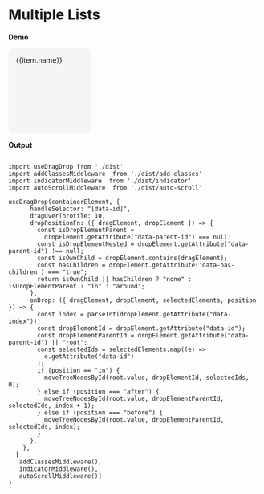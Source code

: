 # Multiple Lists 

<script setup>
import {
  ref,
  shallowRef,
  triggerRef,
  watch,
  watchEffect,
  reactive,
  customRef,
  onMounted,
  toRef,
  computed,
  defineComponent,
} from "vue";
import data from "./MOCK_DATA.json";
import "./styles.css";

import useDragDrop from "./src/main";
import addClassesMiddleware from "./src/add-classes";
import indicatorMiddleware from "./src/indicator";
import autoScrollMiddleware from "./src/auto-scroll";
import dragImageMiddleware from "./src/drag-image";
import { moveTreeNodesById } from "./src/utils";

const container = ref(null);

const root = ref({
  id: "root",
  children: [
    {
      id: "a",
      children: [
        {
          id: "98",
          name: "Bactrospora Lichen",
          children: [],
        },
        { id: "99", name: "Suksdorfia", children: [] },
        { id: "100", name: "Cercipo", children: [] },
        { id: "35", name: "Largeleaf Phlox", children: [] },
        { id: "36", name: "Laurel Amarillo", children: [] },
        { id: "37", name: "Bruised Lichen", children: [] },
        { id: "38", name: "Grama", children: [] },
        { id: "39", name: "Chess-apple", children: [] },
        {
          id: "40",
          name: "Brandegee's Clarkia",
          children: [],
        },
        {
          id: "41",
          name: "Largeleaf Rose Gentian",
          children: [],
        },
        { id: "42", name: "Dirinaria Lichen", children: [] },
        { id: "43", name: "Bastard Cherry", children: [] },
      ],
    },
    {
      id: "b",
      children: [
        { id: "8", name: "Desert Wirelettuce", children: [] },
        { id: "9", name: "Whitetop", children: [] },
        { id: "10", name: "Rough Pricklypoppy", children: [] },
      ],
    },
    {
      id: "c",
      children: [],
    },
  ],
});

onMounted(() => {
  useDragDrop(
    container.value,
    {
      handleSelector: "[data-id]",
      dragOverThrottle: 10,
      dropPositionFn: ({ dragElement, dropElement }) => {
        const isDropElementParent =
          dropElement.getAttribute("data-parent-id") === null;
        const isDropElementNested = dropElement.getAttribute("data-parent-id") !== null;
        const isOwnChild = dropElement.contains(dragElement);
        const hasChildren = dropElement.getAttribute('data-has-children') === "true";
        return isOwnChild || hasChildren ? "none" : isDropElementParent ? "in" : "around";
      },
      onDrop: ({ dragElement, dropElement, selectedElements, position }) => {
        const index = parseInt(dropElement.getAttribute("data-index"));
        const dropElementId = dropElement.getAttribute("data-id");
        const dropElementParentId = dropElement.getAttribute("data-parent-id") || "root";
        const selectedIds = selectedElements.map((e) =>
          e.getAttribute("data-id")
        );
        if (position == "in") {
          moveTreeNodesById(root.value, dropElementId, selectedIds, 0);
        } else if (position === "after") {
          moveTreeNodesById(root.value, dropElementParentId, selectedIds, index + 1);
        } else if (position === "before") {
          moveTreeNodesById(root.value, dropElementParentId, selectedIds, index);
        }
      },
    },
    [
      addClassesMiddleware(),
      indicatorMiddleware(),
      autoScrollMiddleware(),
      dragImageMiddleware({ minElements: 0 }),
    ]
  );
});

</script>

**Demo**

<div ref='container' style='display: grid; grid-template-columns: 1fr 1fr 1fr; gap: 5px'>
  <div  v-for='(row) in root.children' style='overflow-x: none; overflow-y: auto; max-height: 200px; min-height: 150px; padding: 20px;  background: #f5f5f5; border-radius: 10px; padding: 10px;' :data-id='row.id' :data-has-children='row.children.length > 0'>
    <ul style="margin: 0px; padding: 0;">
        <li v-for='(item, index) in row.children' :key='item.id' :data-id='item.id' :data-index='index'  style='margin: 0; padding: 5px; list-style: none' :data-parent-id='row.id'>
          <span>{{item.name}} </span>
      </li>
    </ul>
  </div>
</div>

**Output**

```js{4}

import useDragDrop from './dist'
import addClassesMiddleware  from './dist/add-classes'
import indicatorMiddleware  from './dist/indicator'
import autoScrollMiddleware  from './dist/auto-scroll'

useDragDrop(containerElement, {
      handleSelector: "[data-id]",
      dragOverThrottle: 10,
      dropPositionFn: ({ dragElement, dropElement }) => {
        const isDropElementParent =
          dropElement.getAttribute("data-parent-id") === null;
        const isDropElementNested = dropElement.getAttribute("data-parent-id") !== null;
        const isOwnChild = dropElement.contains(dragElement);
        const hasChildren = dropElement.getAttribute('data-has-children') === "true";
        return isOwnChild || hasChildren ? "none" : isDropElementParent ? "in" : "around";
      },
      onDrop: ({ dragElement, dropElement, selectedElements, position }) => {
        const index = parseInt(dropElement.getAttribute("data-index"));
        const dropElementId = dropElement.getAttribute("data-id");
        const dropElementParentId = dropElement.getAttribute("data-parent-id") || "root";
        const selectedIds = selectedElements.map((e) =>
          e.getAttribute("data-id")
        );
        if (position == "in") {
          moveTreeNodesById(root.value, dropElementId, selectedIds, 0);
        } else if (position === "after") {
          moveTreeNodesById(root.value, dropElementParentId, selectedIds, index + 1);
        } else if (position === "before") {
          moveTreeNodesById(root.value, dropElementParentId, selectedIds, index);
        }
      },
    },
  [ 
   addClassesMiddleware(),
   indicatorMiddleware(), 
   autoScrollMiddleware()]
)

```
